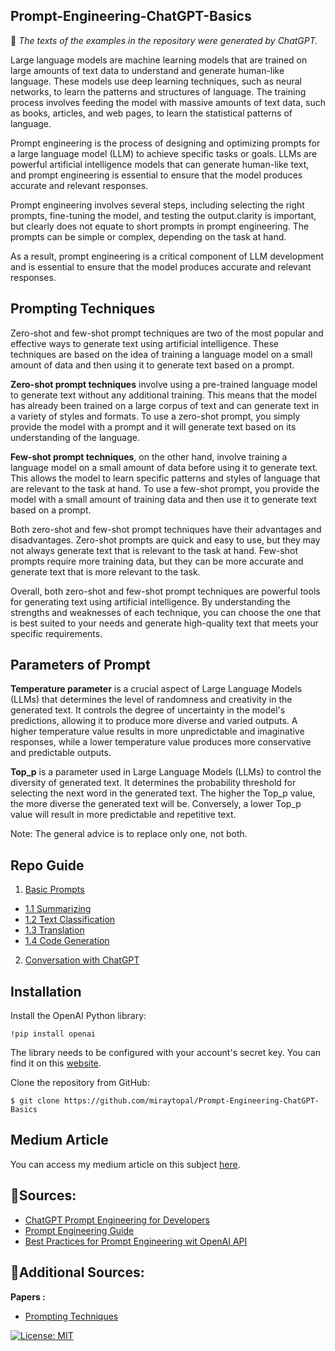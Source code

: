 Prompt-Engineering-ChatGPT-Basics
--
🤖 *The texts of the examples in the repository were generated by ChatGPT.*

Large language models are machine learning models that are trained on large amounts of text data to understand and generate human-like language. These models use deep learning techniques, such as neural networks, to learn the patterns and structures of language. The training process involves feeding the model with massive amounts of text data, such as books, articles, and web pages, to learn the statistical patterns of language.

Prompt engineering is the process of designing and optimizing prompts for a large language model (LLM) to achieve specific tasks or goals. LLMs are powerful artificial intelligence models that can generate human-like text, and prompt engineering is essential to ensure that the model produces accurate and relevant responses.

Prompt engineering involves several steps, including selecting the right prompts, fine-tuning the model, and testing the output.clarity is important, but clearly does not equate to short prompts in prompt engineering. The prompts can be simple or complex, depending on the task at hand. 

As a result, prompt engineering is a critical component of LLM development and is essential to ensure that the model produces accurate and relevant responses.

## Prompting Techniques

Zero-shot and few-shot prompt techniques are two of the most popular and effective ways to generate text using artificial intelligence. These techniques are based on the idea of training a language model on a small amount of data and then using it to generate text based on a prompt.

**Zero-shot prompt techniques** involve using a pre-trained language model to generate text without any additional training. This means that the model has already been trained on a large corpus of text and can generate text in a variety of styles and formats. To use a zero-shot prompt, you simply provide the model with a prompt and it will generate text based on its understanding of the language.

**Few-shot prompt techniques**, on the other hand, involve training a language model on a small amount of data before using it to generate text. This allows the model to learn specific patterns and styles of language that are relevant to the task at hand. To use a few-shot prompt, you provide the model with a small amount of training data and then use it to generate text based on a prompt.

Both zero-shot and few-shot prompt techniques have their advantages and disadvantages. Zero-shot prompts are quick and easy to use, but they may not always generate text that is relevant to the task at hand. Few-shot prompts require more training data, but they can be more accurate and generate text that is more relevant to the task.

Overall, both zero-shot and few-shot prompt techniques are powerful tools for generating text using artificial intelligence. By understanding the strengths and weaknesses of each technique, you can choose the one that is best suited to your needs and generate high-quality text that meets your specific requirements.

## Parameters of Prompt

**Temperature parameter** is a crucial aspect of Large Language Models (LLMs) that determines the level of randomness and creativity in the generated text. It controls the degree of uncertainty in the model's predictions, allowing it to produce more diverse and varied outputs. A higher temperature value results in more unpredictable and imaginative responses, while a lower temperature value produces more conservative and predictable outputs.

**Top_p** is a parameter used in Large Language Models (LLMs) to control the diversity of generated text. It determines the probability threshold for selecting the next word in the generated text. The higher the Top_p value, the more diverse the generated text will be. Conversely, a lower Top_p value will result in more predictable and repetitive text.

Note: The general advice is to replace only one, not both.

Repo Guide
-- 

1. [Basic Prompts](https://github.com/miraytopal/Prompt-Engineering-ChatGPT-Basics/blob/main/notebooks/introduction_prompt_engineering.ipynb)
  - [1.1 Summarizing](https://github.com/miraytopal/Prompt-Engineering-ChatGPT-Basics/blob/main/notebooks/summarizing.ipynb)
  - [1.2 Text Classification](https://github.com/miraytopal/Prompt-Engineering-ChatGPT-Basics/blob/main/notebooks/text-classification-and-translation.ipynb)
  - [1.3 Translation](https://github.com/miraytopal/Prompt-Engineering-ChatGPT-Basics/blob/main/notebooks/text-classification-and-translation.ipynb)
  - [1.4 Code Generation](https://github.com/miraytopal/Prompt-Engineering-ChatGPT-Basics/blob/main/notebooks/code-generation-and-chatbot.ipynb)
2. [Conversation with ChatGPT](https://github.com/miraytopal/Prompt-Engineering-ChatGPT-Basics/blob/main/notebooks/code-generation-and-chatbot.ipynb)

Installation
--
Install the OpenAI Python library:

```
!pip install openai
```

The library needs to be configured with your account's secret key. You can find it on this [website](https://platform.openai.com/account/api-keys).

Clone the repository from GitHub:
```
$ git clone https://github.com/miraytopal/Prompt-Engineering-ChatGPT-Basics
```
Medium Article
--
You can access my medium article on this subject [here](https://medium.com/@miraytopal/prompt-engineering-some-prompts-are-more-equal-than-others-eb7c0e75925d).

📑Sources:
-- 
- [ChatGPT Prompt Engineering for Developers](https://learn.deeplearning.ai/)
- [Prompt Engineering Guide](https://www.promptingguide.ai/)
- [Best Practices for Prompt Engineering wit OpenAI API](https://help.openai.com/en/articles/6654000-best-practices-for-prompt-engineering-with-openai-api)


📖**Additional Sources:** 
--
**Papers :**
- [Prompting Techniques](https://arxiv.org/pdf/2102.07350.pdf)


 [![License: MIT](https://img.shields.io/badge/License-MIT-red.svg)](https://github.com/miraytopal/Prompt-Engineering-Basics/blob/main/LICENSE) 
